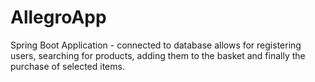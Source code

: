 # AllegroApp
Spring Boot Application - connected to database allows for
registering users, searching for products, adding them to the basket
and finally the purchase of selected items.
